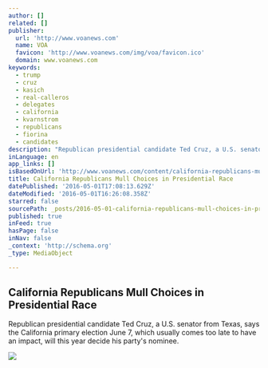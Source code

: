 ```yaml
---
author: []
related: []
publisher:
  url: 'http://www.voanews.com'
  name: VOA
  favicon: 'http://www.voanews.com/img/voa/favicon.ico'
  domain: www.voanews.com
keywords:
  - trump
  - cruz
  - kasich
  - real-calleros
  - delegates
  - california
  - kvarnstrom
  - republicans
  - fiorina
  - candidates
description: "Republican presidential candidate Ted Cruz, a U.S. senator from Texas, says the California primary election June 7, which usually comes too late to have an impact, will this year decide his party's nominee."
inLanguage: en
app_links: []
isBasedOnUrl: 'http://www.voanews.com/content/california-republicans-mull-choices-presidential-race/3310312.html'
title: California Republicans Mull Choices in Presidential Race
datePublished: '2016-05-01T17:08:13.629Z'
dateModified: '2016-05-01T16:26:08.358Z'
starred: false
sourcePath: _posts/2016-05-01-california-republicans-mull-choices-in-presidential-race.md
published: true
inFeed: true
hasPage: false
inNav: false
_context: 'http://schema.org'
_type: MediaObject

---
```

<article style=""><h1>California Republicans Mull Choices in Presidential Race</h1><p>Republican presidential candidate Ted Cruz, a U.S. senator from Texas, says the California primary election June 7, which usually comes too late to have an impact, will this year decide his party's nominee.</p><img src="http://gdb.voanews.com/E10644D7-7AF8-4C24-BBB5-9E3DADF27763_mw1024_mh1024_s.jpg" /></article>